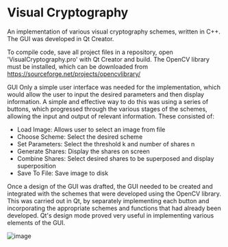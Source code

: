 # Visual Cryptography

An implementation of various visual cryptography schemes, written in C++. The GUI was
developed in Qt Creator. 

To compile code, save all project files in a repository, open 'VisualCryptography.pro' 
with Qt Creator and build. The OpenCV library must be installed, which can be downloaded from 
https://sourceforge.net/projects/opencvlibrary/

GUI
Only a simple user interface was needed for the implementation, which would allow the user to
input the desired parameters and then display information. A simple and effective way to do
this was using a series of buttons, which progressed through the various stages of the schemes,
allowing the input and output of relevant information. These consisted of:
- Load Image: Allows user to select an image from file
- Choose Scheme: Select the desired scheme
- Set Parameters: Select the threshold k and number of shares n
- Generate Shares: Display the shares on screen
- Combine Shares: Select desired shares to be superposed and display superposition
- Save To File: Save image to disk

Once a design of the GUI was drafted, the GUI needed to be created and integrated with the
schemes that were developed using the OpenCV library. This was carried out in Qt, by
separately implementing each button and incorporating the appropriate schemes and functions
that had already been developed. Qt's design mode proved very useful in implementing various
elements of the GUI.

![image](https://user-images.githubusercontent.com/60361593/128558458-ef77c8b0-a805-4fdd-833e-21e96b059a1a.png)

